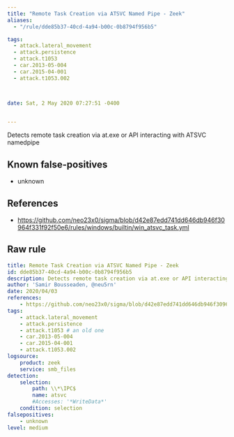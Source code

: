```yaml
---
title: "Remote Task Creation via ATSVC Named Pipe - Zeek"
aliases:
  - "/rule/dde85b37-40cd-4a94-b00c-0b8794f956b5"

tags:
  - attack.lateral_movement
  - attack.persistence
  - attack.t1053
  - car.2013-05-004
  - car.2015-04-001
  - attack.t1053.002



date: Sat, 2 May 2020 07:27:51 -0400


---
```


Detects remote task creation via at.exe or API interacting with ATSVC namedpipe

<!--more-->


## Known false-positives

* unknown



## References

* https://github.com/neo23x0/sigma/blob/d42e87edd741dd646db946f30964f331f92f50e6/rules/windows/builtin/win_atsvc_task.yml


## Raw rule
```yaml
title: Remote Task Creation via ATSVC Named Pipe - Zeek
id: dde85b37-40cd-4a94-b00c-0b8794f956b5
description: Detects remote task creation via at.exe or API interacting with ATSVC namedpipe
author: 'Samir Bousseaden, @neu5rn'
date: 2020/04/03
references:
    - https://github.com/neo23x0/sigma/blob/d42e87edd741dd646db946f30964f331f92f50e6/rules/windows/builtin/win_atsvc_task.yml
tags:
    - attack.lateral_movement
    - attack.persistence
    - attack.t1053 # an old one
    - car.2013-05-004
    - car.2015-04-001
    - attack.t1053.002
logsource:
    product: zeek
    service: smb_files
detection:
    selection:
        path: \\*\IPC$
        name: atsvc
        #Accesses: '*WriteData*'
    condition: selection
falsepositives:
    - unknown
level: medium

```
